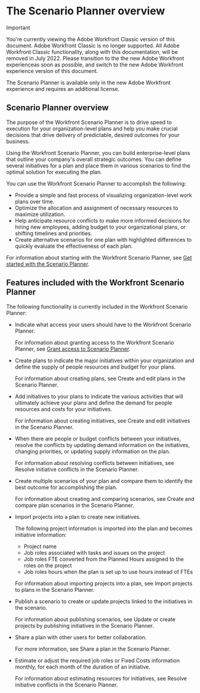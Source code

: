 

# The Scenario Planner overview

>[!IMPORTANT]
>
>You're currently viewing the Adobe Workfront Classic version of this document. Adobe Workfront Classic is no longer supported. All Adobe Workfront Classic functionality, along with this documentation, will be removed in July 2022. Please transition to the the new Adobe Workfront experienceas soon as possible, and switch to the new Adobe Workfront experience version of this document.

The Scenario Planner is available only in the new Adobe Workfront experience and requires an additional license.

## Scenario Planner overview

The purpose of the Workfront Scenario Planner is to drive speed to execution for your organization-level plans and help you make crucial decisions that drive delivery of predictable, desired outcomes for your business.

Using the Workfront Scenario Planner, you can build enterprise-level plans that outline your company's overall strategic outcomes. You can define several initiatives for a plan and place them in various scenarios to find the optimal solution for executing the plan.

You can use the Workfront Scenario Planner to accomplish the following:

* Provide a simple and fast process of visualizing organization-level work plans over time.
* Optimize the allocation and assignment of necessary resources to maximize utilization.
* Help anticipate resource conflicts to make more informed decisions for hiring new employees, adding budget to your organizational plans, or shifting timelines and priorities.
* Create alternative scenarios for one plan with highlighted differences to quickly evaluate the effectiveness of each plan.

For information about starting with the Workfront Scenario Planner, see [Get started with the Scenario Planner](../scenario-planner/get-started-with-scenario-planning.md).

## Features included with the Workfront Scenario Planner

The following functionality is currently included in the Workfront Scenario Planner:

* Indicate what access your users should have to the Workfront Scenario Planner.

  For information about granting access to the Workfront Scenario Planner, see [Grant access to Scenario Planner](../administration-and-setup/add-users/configure-and-grant-access/grant-access-sp.md). 

* Create plans to indicate the major initiatives within your organization and define the supply of people resources and budget for your plans.

  For information about creating plans, see Create and edit plans in the Scenario Planner. 

* Add initiatives to your plans to indicate the various activities that will ultimately achieve your plans and define the demand for people resources and costs for your initiatives.

  For information about creating initiatives, see Create and edit initiatives in the Scenario Planner.

* When there are people or budget conflicts between your initiatives, resolve the conflicts by updating demand information on the initiatives, changing priorities, or updating supply information on the plan.

  For information about resolving conflicts between initiatives, see Resolve initiative conflicts in the Scenario Planner.

* Create multiple scenarios of your plan and compare them to identify the best outcome for accomplishing the plan.

  For information about creating and comparing scenarios, see Create and compare plan scenarios in the Scenario Planner. 

* Import projects into a plan to create new initiatives.

  The following project information is imported into the plan and becomes initiative information:

   * Project name
   * Job roles associated with tasks and issues on the project
   * Job roles FTE converted from the Planned Hours assigned to the roles on the project
   * Job roles hours when the plan is set up to use hours instead of FTEs

  For information about importing projects into a plan, see Import projects to plans in the Scenario Planner.

* Publish a scenario to create or update projects linked to the initiatives in the scenario.

  For information about publishing scenarios, see Update or create projects by publishing initiatives in the Scenario Planner.

* Share a plan with other users for better collaboration.

  For more information, see Share a plan in the Scenario Planner. 

* Estimate or adjust the required job roles or Fixed Costs information monthly, for each month of the duration of an initiative.

  For information about estimating resources for initiatives, see Resolve initiative conflicts in the Scenario Planner.

